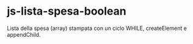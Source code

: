 # js-lista-spesa-boolean

Lista della spesa (array) stampata con un ciclo WHILE, createElement e appendChild.
